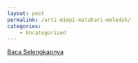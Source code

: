 ```yaml
---
layout: post
permalink: /arti-mimpi-matahari-meledak/
categories:
    - Uncategorized
---
```


[Baca Selengkapnya](/03)